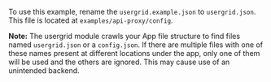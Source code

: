 To use this example, rename the `usergrid.example.json` to `usergrid.json`.  
This file is located at `examples/api-proxy/config`.

**Note:** The usergrid module crawls your App file structure to find files named `usergrid.json` or a `config.json`.  If there are multiple files with one of these names present at different locations under the app, only one of them will be used and the others are ignored.  This may cause use of an unintended backend.  
